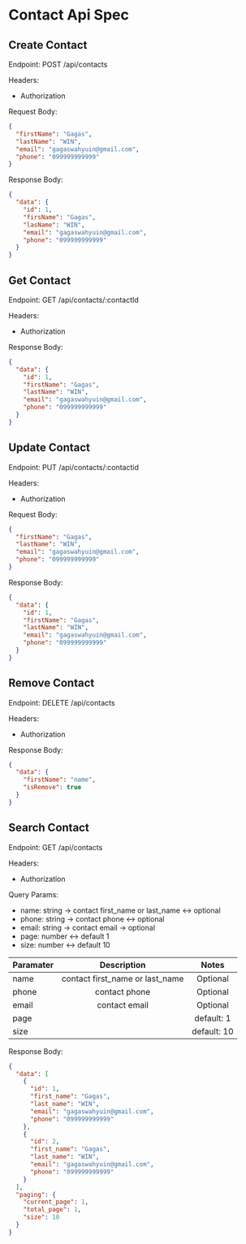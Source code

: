 # Contact Api Spec

## Create Contact

Endpoint: POST /api/contacts

Headers:

- Authorization

Request Body:

```json
{
  "firstName": "Gagas",
  "lastName": "WIN",
  "email": "gagaswahyuin@gmail.com",
  "phone": "099999999999"
}
```

Response Body:

```json
{
  "data": {
    "id": 1,
    "firsName": "Gagas",
    "lasName": "WIN",
    "email": "gagaswahyuin@gmail.com",
    "phone": "099999999999"
  }
}
```

## Get Contact

Endpoint: GET /api/contacts/:contactId

Headers:

- Authorization

Response Body:

```json
{
  "data": {
    "id": 1,
    "firstName": "Gagas",
    "lastName": "WIN",
    "email": "gagaswahyuin@gmail.com",
    "phone": "099999999999"
  }
}
```

## Update Contact

Endpoint: PUT /api/contacts/:contactid

Headers:

- Authorization

Request Body:

```json
{
  "firstName": "Gagas",
  "lastName": "WIN",
  "email": "gagaswahyuin@gmail.com",
  "phone": "099999999999"
}
```

Response Body:

```json
{
  "data": {
    "id": 1,
    "firstName": "Gagas",
    "lastName": "WIN",
    "email": "gagaswahyuin@gmail.com",
    "phone": "099999999999"
  }
}
```

## Remove Contact

Endpoint: DELETE /api/contacts

Headers:

- Authorization

Response Body:

```json
{
  "data": {
    "firstName": "name",
    "isRemove": true
  }
}
```

## Search Contact

Endpoint: GET /api/contacts

Headers:

- Authorization

Query Params:

- name: string -> contact first_name or last_name <-> optional
- phone: string -> contact phone <-> optional
- email: string -> contact email -> optional
- page: number <-> default 1
- size: number <-> default 10

| Paramater |           Description           |    Notes    |
| --------- | :-----------------------------: | :---------: |
| name      | contact first_name or last_name |  Optional   |
| phone     |          contact phone          |  Optional   |
| email     |          contact email          |  Optional   |
| page      |                                 | default: 1  |
| size      |                                 | default: 10 |

Response Body:

```json
{
  "data": [
    {
      "id": 1,
      "first_name": "Gagas",
      "last_name": "WIN",
      "email": "gagaswahyuin@gmail.com",
      "phone": "099999999999"
    },
    {
      "id": 2,
      "first_name": "Gagas",
      "last_name": "WIN",
      "email": "gagaswahyuin@gmail.com",
      "phone": "099999999999"
    }
  ],
  "paging": {
    "current_page": 1,
    "total_page": 1,
    "size": 10
  }
}
```
